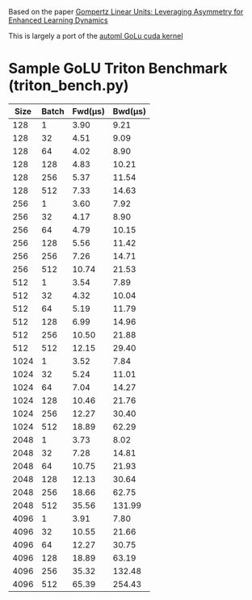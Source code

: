 Based on the paper [Gompertz Linear Units: Leveraging Asymmetry for Enhanced Learning Dynamics](https://arxiv.org/abs/2502.03654)

This is largely a port of the [automl GoLu cuda kernel](https://github.com/automl/GoLU/tree/main)

# Sample GoLU Triton Benchmark (triton_bench.py)

| Size | Batch | Fwd(μs) | Bwd(μs) |
|------|-------|---------|---------|
| 128  | 1     | 3.90    | 9.21    |
| 128  | 32    | 4.51    | 9.09    |
| 128  | 64    | 4.02    | 8.90    |
| 128  | 128   | 4.83    | 10.21   |
| 128  | 256   | 5.37    | 11.54   |
| 128  | 512   | 7.33    | 14.63   |
| 256  | 1     | 3.60    | 7.92    |
| 256  | 32    | 4.17    | 8.90    |
| 256  | 64    | 4.79    | 10.15   |
| 256  | 128   | 5.56    | 11.42   |
| 256  | 256   | 7.26    | 14.71   |
| 256  | 512   | 10.74   | 21.53   |
| 512  | 1     | 3.54    | 7.89    |
| 512  | 32    | 4.32    | 10.04   |
| 512  | 64    | 5.19    | 11.79   |
| 512  | 128   | 6.99    | 14.96   |
| 512  | 256   | 10.50   | 21.88   |
| 512  | 512   | 12.15   | 29.40   |
| 1024 | 1     | 3.52    | 7.84    |
| 1024 | 32    | 5.24    | 11.01   |
| 1024 | 64    | 7.04    | 14.27   |
| 1024 | 128   | 10.46   | 21.76   |
| 1024 | 256   | 12.27   | 30.40   |
| 1024 | 512   | 18.89   | 62.29   |
| 2048 | 1     | 3.73    | 8.02    |
| 2048 | 32    | 7.28    | 14.81   |
| 2048 | 64    | 10.75   | 21.93   |
| 2048 | 128   | 12.13   | 30.64   |
| 2048 | 256   | 18.66   | 62.75   |
| 2048 | 512   | 35.56   | 131.99  |
| 4096 | 1     | 3.91    | 7.80    |
| 4096 | 32    | 10.55   | 21.66   |
| 4096 | 64    | 12.27   | 30.75   |
| 4096 | 128   | 18.89   | 63.19   |
| 4096 | 256   | 35.32   | 132.48  |
| 4096 | 512   | 65.39   | 254.43  |


